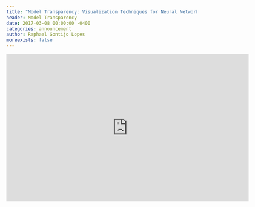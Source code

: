 ```yaml
---
title: "Model Transparency: Visualization Techniques for Neural Networks"
header: Model Transparency
date: 2017-03-08 00:00:00 -0400
categories: announcement
author: Raphael Gontijo Lopes
moreexists: false
---
```

<!-- embedded slides should have width="640" height="389" -->
<iframe src="https://docs.google.com/presentation/d/1CygotrDlV8pdBKc2iZ0a7afvFC8vFduOBV1tPIVoHVE/embed?start=false&loop=false&delayms=3000" frameborder="0" width="640" height="389" allowfullscreen="true" mozallowfullscreen="true" webkitallowfullscreen="true"></iframe>
